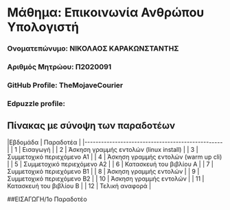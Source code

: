 # Μάθημα: Επικοινωνία Ανθρώπου Υπολογιστή
### Ονοματεπώνυμο: ΝΙΚΟΛΑΟΣ ΚΑΡΑΚΩΝΣΤΑΝΤΗΣ
### Αριθμός Μητρώου: Π2020091
### GitHub Profile: TheMojaveCourier
### Edpuzzle profile:

## Πίνακας με σύνοψη των παραδοτέων
|Εβδομάδα |           Παραδοτέα                    |
|--------------------------------------------------|
| 1       | Εισαγωγή                               |
| 2       | Άσκηση γραμμής εντολών (linux install) | 
| 3       | Συμμετοχικό περιεχόμενο A1             | 
| 4       | Άσκηση γραμμής εντολών (warm up cli)   | 
| 5       | Συμμετοχικό περιεχόμενο A2             | 
| 6       | Κατασκευή του βιβλίου Α                | 
| 7       | Συμμετοχικό περιεχόμενο B1             | 
| 8       | Άσκηση γραμμής εντολών                 | 
| 9       | Συμμετοχικό περιεχόμενο B2             | 
| 10      | Άσκηση γραμμής εντολών                 | 
| 11      | Κατασκευή του βιβλίου Β                | 
| 12      | Τελική αναφορά                         | 

##ΕΙΣΑΓΩΓΗ/1ο Παραδοτέο
